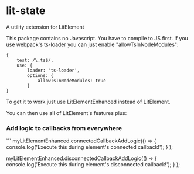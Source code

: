 # lit-state
A utility extension for LitElement

This package contains no Javascript. You have to compile to JS first. If you use webpack's ts-loader you can just enable  "allowTsInNodeModules":

```
{
    test: /\.ts$/,
    use: {
        loader: 'ts-loader',
        options: {
            allowTsInNodeModules: true
        }
}
```

To get it to work just use LitElementEnhanced instead of LitElement.  

You can then use all of LitElement's features plus:

<h3>Add logic to callbacks from everywhere</h3>
```
myLitElementEnhanced.connectedCallbackAddLogic(() => 
    {
        console.log('Execute this during element's connected callback!');
    }
);

myLitElementEnhanced.disconnectedCallbackAddLogic(() => 
    {
        console.log('Execute this during element's disconnected callback!');
    }
);
```

